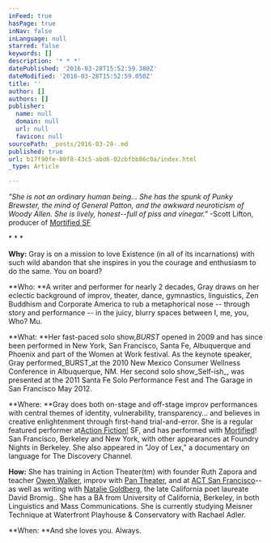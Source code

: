 ```yaml
---
inFeed: true
hasPage: true
inNav: false
inLanguage: null
starred: false
keywords: []
description: '* * *'
datePublished: '2016-03-28T15:52:59.380Z'
dateModified: '2016-03-28T15:52:59.050Z'
title: ''
author: []
authors: []
publisher:
  name: null
  domain: null
  url: null
  favicon: null
sourcePath: _posts/2016-03-28-.md
published: true
url: b17f90fe-80f8-43c5-abd6-02cbfbb86c0a/index.html
_type: Article

---
```

_"She is not an ordinary human being... She has the spunk of Punky Brewster, the mind of General Patton, and the awkward neuroticism of Woody Allen. She is lively, honest--full of piss and vinegar."_ -Scott Lifton, producer of [Mortified SF][0]

\* \* \*

**Why:** Gray is on a mission to love Existence (in all of its incarnations) with such wild abandon that she inspires in you the courage and enthusiasm to do the same. You on board?

**Who: **A writer and performer for nearly 2 decades, Gray draws on her eclectic background of improv, theater, dance, gymnastics, linguistics, Zen Buddhism and Corporate America to rub a metaphorical nose -- through story and performance --  in the juicy, blurry spaces between I, me, you, Who? Mu.

**What: **Her fast-paced solo show,_BURST_ opened in 2009 and has since been performed in New York, San Francisco, Santa Fe, Albuquerque and Phoenix and part of the Women at Work festival. As the keynote speaker, Gray performed_BURST_at the 2010 New Mexico Consumer Wellness Conference in Albuquerque, NM. Her second solo show_Self-ish_, was presented at the 2011 Santa Fe Solo Performance Fest and The Garage in San Francisco May  2012\.

**Where: **Gray does both on-stage and off-stage improv performances with central themes of identity, vulnerability, transparency... and believes in creative enlightenment through first-hand trial-and-error. She is a regular featured performer at[Action Fiction!][1] SF, and has performed with  [Mortified][0]! San Francisco, Berkeley and New York, with other appearances at Foundry Nights in Berkeley. She also appeared in "Joy of Lex," a documentary on language for The Discovery Channel.

**How:** She has training in Action Theater(tm) with founder Ruth Zapora and teacher [Owen Walker][2], improv with [Pan Theater][3], and at [ACT San Francisco][4]--as well as writing with [Natalie Goldberg][5], the late California poet laureate David Bromig.. She has a BA from University of California, Berkeley, in both Linguistics and Mass Communications. She is currently studying Meisner Technique at Waterfront Playhouse & Conservatory  with Rachael Adler.

**When: **And she loves you. Always.

[0]: http://www.grayperforms.com/www.getmortified.com
[1]: http://omnibucket.com/omnibucket-events
[2]: http://www.actiontheaterbayarea.com/
[3]: http://www.pantheater.com/
[4]: http://www.act-sf.org/site/PageServer?pagename=conservatory
[5]: http://www.nataliegoldberg.com/